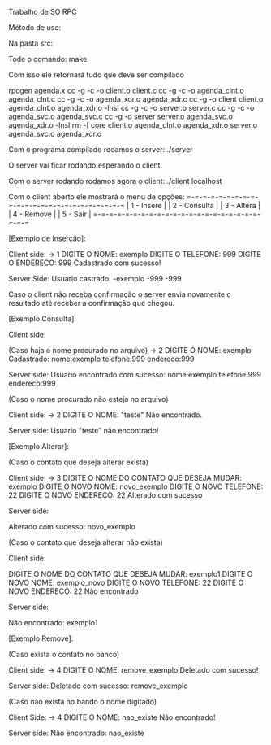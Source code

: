 Trabalho de SO RPC

Método de uso:

Na pasta src:

Tode o comando: make

Com isso ele retornará tudo que deve ser compilado

rpcgen  agenda.x
cc -g    -c -o client.o client.c
cc -g    -c -o agenda_clnt.o agenda_clnt.c
cc -g    -c -o agenda_xdr.o agenda_xdr.c
cc -g     -o client client.o agenda_clnt.o agenda_xdr.o -lnsl 
cc -g    -c -o server.o server.c
cc -g    -c -o agenda_svc.o agenda_svc.c
cc -g     -o server server.o agenda_svc.o agenda_xdr.o -lnsl
rm -f core client.o agenda_clnt.o agenda_xdr.o server.o agenda_svc.o agenda_xdr.o

Com o programa compilado rodamos o server:
./server

O server vai ficar rodando esperando o client.

Com o server rodando rodamos agora o client:
./client localhost

Com o client aberto ele mostrará o menu de opções:
=-=-=-=-=-=-=-=-=-=-=-=-=-=-=-=-=-=-=-=-=-=-=-=
| 1 - Insere                                  |
| 2 - Consulta                                |
| 3 - Altera                                  |
| 4 - Remove                                  |
| 5 - Sair                                    |
=-=-=-=-=-=-=-=-=-=-=-=-=-=-=-=-=-=-=-=-=-=-=-=

[Exemplo de Inserção]:

Client side:
-> 1
DIGITE O NOME: exemplo
DIGITE O TELEFONE: 999
DIGITE O ENDERECO: 999
Cadastrado com sucesso!

Server Side:
Usuario castrado:
 -exemplo
 -999
 -999
 
Caso o client não receba confirmação o server envia novamente o resultado até receber a confirmação que chegou.

[Exemplo Consulta]:

Client side:

(Caso haja o nome procurado no arquivo)
-> 2
DIGITE O NOME: exemplo
Cadastrado:
 nome:exemplo
 telefone:999
 endereco:999
 
Server side:
Usuario encontrado com sucesso:
 nome:exemplo
 telefone:999
 endereco:999
 
(Caso o nome procurado não esteja no arquivo)

Client side:
-> 2
DIGITE O NOME: "teste"
Não encontrado.

Server side:
Usuario "teste" não encontrado!

[Exemplo Alterar]:

(Caso o contato que deseja alterar exista)

Client side:
-> 3
DIGITE O NOME DO CONTATO QUE DESEJA MUDAR: exemplo
DIGITE O NOVO NOME: novo_exemplo
DIGITE O NOVO TELEFONE: 22
DIGITE O NOVO ENDERECO: 22
Alterado com sucesso

Server side:

Alterado com sucesso: novo_exemplo

(Caso o contato que deseja alterar não exista)

Client side:

DIGITE O NOME DO CONTATO QUE DESEJA MUDAR: exemplo1
DIGITE O NOVO NOME: exemplo_novo
DIGITE O NOVO TELEFONE: 22
DIGITE O NOVO ENDERECO: 22
Não encontrado

Server side:

Não encontrado: exemplo1

[Exemplo Remove]:

(Caso exista o contato no banco)

Client side:
-> 4
DIGITE O NOME: remove_exemplo
Deletado com sucesso!

Server side:
Deletado com sucesso: remove_exemplo

(Caso não exista no bando o nome digitado)

Client Side:
-> 4
DIGITE O NOME: nao_existe
Não encontrado!

Server side:
Não encontrado: nao_existe


